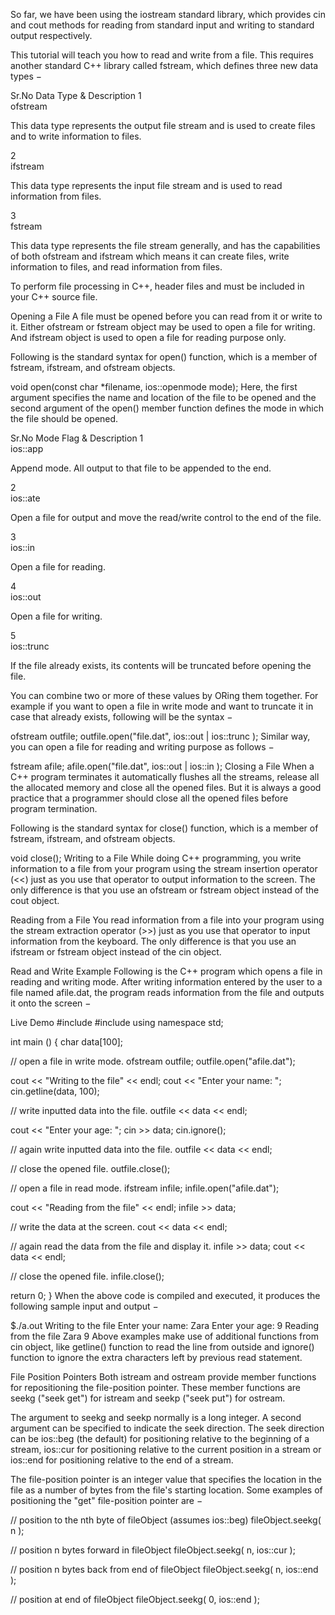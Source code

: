 So far, we have been using the iostream standard library, which provides cin and cout methods for reading from standard input and writing to standard output respectively.

This tutorial will teach you how to read and write from a file. This requires another standard C++ library called fstream, which defines three new data types −

Sr.No	Data Type & Description
1	
ofstream

This data type represents the output file stream and is used to create files and to write information to files.

2	
ifstream

This data type represents the input file stream and is used to read information from files.

3	
fstream

This data type represents the file stream generally, and has the capabilities of both ofstream and ifstream which means it can create files, write information to files, and read information from files.

To perform file processing in C++, header files <iostream> and <fstream> must be included in your C++ source file.

Opening a File
A file must be opened before you can read from it or write to it. Either ofstream or fstream object may be used to open a file for writing. And ifstream object is used to open a file for reading purpose only.

Following is the standard syntax for open() function, which is a member of fstream, ifstream, and ofstream objects.

void open(const char *filename, ios::openmode mode);
Here, the first argument specifies the name and location of the file to be opened and the second argument of the open() member function defines the mode in which the file should be opened.

Sr.No	Mode Flag & Description
1	
ios::app

Append mode. All output to that file to be appended to the end.

2	
ios::ate

Open a file for output and move the read/write control to the end of the file.

3	
ios::in

Open a file for reading.

4	
ios::out

Open a file for writing.

5	
ios::trunc

If the file already exists, its contents will be truncated before opening the file.

You can combine two or more of these values by ORing them together. For example if you want to open a file in write mode and want to truncate it in case that already exists, following will be the syntax −

ofstream outfile;
outfile.open("file.dat", ios::out | ios::trunc );
Similar way, you can open a file for reading and writing purpose as follows −

fstream  afile;
afile.open("file.dat", ios::out | ios::in );
Closing a File
When a C++ program terminates it automatically flushes all the streams, release all the allocated memory and close all the opened files. But it is always a good practice that a programmer should close all the opened files before program termination.

Following is the standard syntax for close() function, which is a member of fstream, ifstream, and ofstream objects.

void close();
Writing to a File
While doing C++ programming, you write information to a file from your program using the stream insertion operator (<<) just as you use that operator to output information to the screen. The only difference is that you use an ofstream or fstream object instead of the cout object.

Reading from a File
You read information from a file into your program using the stream extraction operator (>>) just as you use that operator to input information from the keyboard. The only difference is that you use an ifstream or fstream object instead of the cin object.

Read and Write Example
Following is the C++ program which opens a file in reading and writing mode. After writing information entered by the user to a file named afile.dat, the program reads information from the file and outputs it onto the screen −

Live Demo
#include <fstream>
#include <iostream>
using namespace std;
 
int main () {
   char data[100];

   // open a file in write mode.
   ofstream outfile;
   outfile.open("afile.dat");

   cout << "Writing to the file" << endl;
   cout << "Enter your name: "; 
   cin.getline(data, 100);

   // write inputted data into the file.
   outfile << data << endl;

   cout << "Enter your age: "; 
   cin >> data;
   cin.ignore();
   
   // again write inputted data into the file.
   outfile << data << endl;

   // close the opened file.
   outfile.close();

   // open a file in read mode.
   ifstream infile; 
   infile.open("afile.dat"); 
 
   cout << "Reading from the file" << endl; 
   infile >> data; 

   // write the data at the screen.
   cout << data << endl;
   
   // again read the data from the file and display it.
   infile >> data; 
   cout << data << endl; 

   // close the opened file.
   infile.close();

   return 0;
}
When the above code is compiled and executed, it produces the following sample input and output −

$./a.out
Writing to the file
Enter your name: Zara
Enter your age: 9
Reading from the file
Zara
9
Above examples make use of additional functions from cin object, like getline() function to read the line from outside and ignore() function to ignore the extra characters left by previous read statement.

File Position Pointers
Both istream and ostream provide member functions for repositioning the file-position pointer. These member functions are seekg ("seek get") for istream and seekp ("seek put") for ostream.

The argument to seekg and seekp normally is a long integer. A second argument can be specified to indicate the seek direction. The seek direction can be ios::beg (the default) for positioning relative to the beginning of a stream, ios::cur for positioning relative to the current position in a stream or ios::end for positioning relative to the end of a stream.

The file-position pointer is an integer value that specifies the location in the file as a number of bytes from the file's starting location. Some examples of positioning the "get" file-position pointer are −

// position to the nth byte of fileObject (assumes ios::beg)
fileObject.seekg( n );

// position n bytes forward in fileObject
fileObject.seekg( n, ios::cur );

// position n bytes back from end of fileObject
fileObject.seekg( n, ios::end );

// position at end of fileObject
fileObject.seekg( 0, ios::end );
